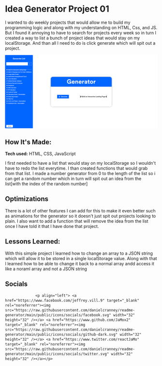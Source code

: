 # Idea Generator Project 01
I wanted to do weekly projects that would allow me to build my programming logic and along with my understanding on HTML, Css, and JS. But I found it annoying to have to search for projects every week so in turn I created a way to list a bunch of project ideas that would stay on my localStorage. And than all I need to do is click generate which will spit out a project.

<!-- **Link to project:** http://recruiters-love-seeing-live-demos.com/ -->

![alt tag](https://github.com/JaMox2/Weekly-Project-Challenges/blob/main/Idea%20Generator/assets/img/Weekly%20Idea%20Generator%2000%20-%20http.png)

## How It's Made:

**Tech used:** HTML, CSS, JavaScript

I first needed to have a list that would stay on my localStorage so I wouldn't have to redo the list everytime. I than created functions that would grab from that list. I made a number generator from 0 to the length of the list so i can get a random number which in turn will spit out an idea from the list[with the index of the random number]

## Optimizations

There is a lot of other features I can add for this to make it even better such as animations for the generator so it doesn't just spit out projects looking to plain. I also want to add a function that will remove the idea from the list once I have told it that I have done that project.

## Lessons Learned:

With this simple project I learned how to change an array to a JSON string which will allow it to be stored in a single localStorage value. Along with that I learned how to be able to change it back to a normal array andd access it like a noraml array and not a JSON string

## Socials
                  
                  <p align="left"> <a href="https://www.facebook.com/jeffrey.vill.9" target="_blank" rel="noreferrer"><img src="https://raw.githubusercontent.com/danielcranney/readme-generator/main/public/icons/socials/facebook.svg" width="32" height="32" /></a> <a href="https://www.github.com/JaMox2" target="_blank" rel="noreferrer"><img src="https://raw.githubusercontent.com/danielcranney/readme-generator/main/public/icons/socials/github-dark.svg" width="32" height="32" /></a> <a href="https://www.twitter.com/reactJaMo" target="_blank" rel="noreferrer"><img src="https://raw.githubusercontent.com/danielcranney/readme-generator/main/public/icons/socials/twitter.svg" width="32" height="32" /></a></p>
